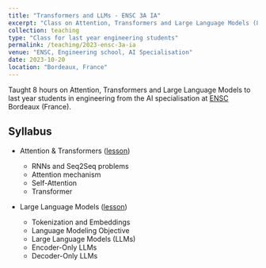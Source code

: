 ```yaml
---
title: "Transformers and LLMs - ENSC 3A IA"
excerpt: "Class on Attention, Transformers and Large Language Models (8 hours) part of the AI specialisation to last year engineering students at ENSC Bordeaux (France)."
collection: teaching
type: "Class for last year engineering students"
permalink: /teaching/2023-ensc-3a-ia
venue: "ENSC, Engineering school, AI Specialisation"
date: 2023-10-20
location: "Bordeaux, France"
---
```


Taught 8 hours on Attention, Transformers and Large Language Models to last year students in engineering from the AI specialisation at [ENSC](https://ensc.bordeaux-inp.fr/fr) Bordeaux (France).

## Syllabus
- Attention & Transformers (<a href="{{ site.url }}/files/ENSC-IA-2023/Transformers_and_Attention.pdf" target="_blank">lesson</a>)
  - RNNs and Seq2Seq problems
  - Attention mechanism
  - Self-Attention
  - Transformer

- Large Language Models (<a href="{{ site.url }}/files/ENSC-IA-2023/LLMs.pdf" target="_blank">lesson</a>)
  - Tokenization and Embeddings
  - Language Modeling Objective
  - Large Language Models (LLMs)
  - Encoder-Only LLMs
  - Decoder-Only LLMs